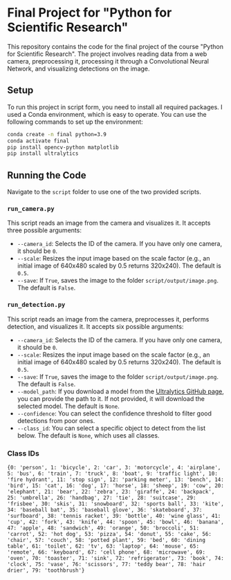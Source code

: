 # Final Project for "Python for Scientific Research"

This repository contains the code for the final project of the course "Python for Scientific Research". The project involves reading data from a web camera, preprocessing it, processing it through a Convolutional Neural Network, and visualizing detections on the image.

## Setup

To run this project in script form, you need to install all required packages. I used a Conda environment, which is easy to operate. You can use the following commands to set up the environment:

```bash
conda create -n final python=3.9
conda activate final
pip install opencv-python matplotlib
pip install ultralytics
```

## Running the Code

Navigate to the `script` folder to use one of the two provided scripts.

### `run_camera.py`

This script reads an image from the camera and visualizes it. It accepts three possible arguments:

- `--camera_id`: Selects the ID of the camera. If you have only one camera, it should be `0`.
- `--scale`: Resizes the input image based on the scale factor (e.g., an initial image of 640x480 scaled by 0.5 returns 320x240). The default is `0.5`.
- `--save`: If `True`, saves the image to the folder `script/output/image.png`. The default is `False`.

### `run_detection.py`

This script reads an image from the camera, preprocesses it, performs detection, and visualizes it. It accepts six possible arguments:

- `--camera_id`: Selects the ID of the camera. If you have only one camera, it should be `0`.
- `--scale`: Resizes the input image based on the scale factor (e.g., an initial image of 640x480 scaled by 0.5 returns 320x240). The default is `0.5`.
- `--save`: If `True`, saves the image to the folder `script/output/image.png`. The default is `False`.
- `--model_path`: If you download a model from the [Ultralytics GitHub page](https://github.com/ultralytics/ultralytics), you can provide the path to it. If not provided, it will download the selected model. The default is `None`.
- `--confidence`: You can select the confidence threshold to filter good detections from poor ones.
- `--class_id`: You can select a specific object to detect from the list below. The default is `None`, which uses all classes.

### Class IDs

```
{0: 'person', 1: 'bicycle', 2: 'car', 3: 'motorcycle', 4: 'airplane', 5: 'bus', 6: 'train', 7: 'truck', 8: 'boat', 9: 'traffic light', 10: 'fire hydrant', 11: 'stop sign', 12: 'parking meter', 13: 'bench', 14: 'bird', 15: 'cat', 16: 'dog', 17: 'horse', 18: 'sheep', 19: 'cow', 20: 'elephant', 21: 'bear', 22: 'zebra', 23: 'giraffe', 24: 'backpack', 25: 'umbrella', 26: 'handbag', 27: 'tie', 28: 'suitcase', 29: 'frisbee', 30: 'skis', 31: 'snowboard', 32: 'sports ball', 33: 'kite', 34: 'baseball bat', 35: 'baseball glove', 36: 'skateboard', 37: 'surfboard', 38: 'tennis racket', 39: 'bottle', 40: 'wine glass', 41: 'cup', 42: 'fork', 43: 'knife', 44: 'spoon', 45: 'bowl', 46: 'banana', 47: 'apple', 48: 'sandwich', 49: 'orange', 50: 'broccoli', 51: 'carrot', 52: 'hot dog', 53: 'pizza', 54: 'donut', 55: 'cake', 56: 'chair', 57: 'couch', 58: 'potted plant', 59: 'bed', 60: 'dining table', 61: 'toilet', 62: 'tv', 63: 'laptop', 64: 'mouse', 65: 'remote', 66: 'keyboard', 67: 'cell phone', 68: 'microwave', 69: 'oven', 70: 'toaster', 71: 'sink', 72: 'refrigerator', 73: 'book', 74: 'clock', 75: 'vase', 76: 'scissors', 77: 'teddy bear', 78: 'hair drier', 79: 'toothbrush'}
```
